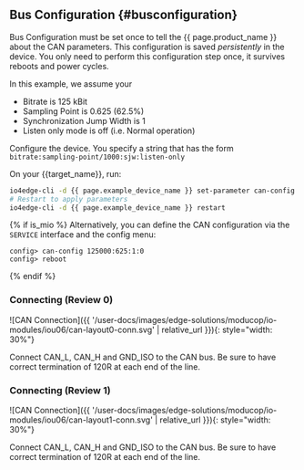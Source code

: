 ## Bus Configuration {#busconfiguration}

Bus Configuration must be set once to tell the {{ page.product_name }} about the CAN parameters. This configuration is saved *persistently* in the device. You only need to perform this configuration step once, it survives reboots and power cycles.

In this example, we assume your
* Bitrate is 125 kBit
* Sampling Point is 0.625 (62.5%)
* Synchronization Jump Width is 1
* Listen only mode is off (i.e. Normal operation)

Configure the device. You specify a string that has the form `bitrate:sampling-point/1000:sjw:listen-only`

On your {{target_name}}, run:
```bash
io4edge-cli -d {{ page.example_device_name }} set-parameter can-config 125000:625:1:0
# Restart to apply parameters
io4edge-cli -d {{ page.example_device_name }} restart
```

{% if is_mio %}
Alternatively, you can define the CAN configuration via the `SERVICE` interface and the config menu:
```
config> can-config 125000:625:1:0
config> reboot
```
{% endif %}

### Connecting (Review 0)

![CAN Connection]({{ '/user-docs/images/edge-solutions/moducop/io-modules/iou06/can-layout0-conn.svg' | relative_url }}){: style="width: 30%"}

Connect CAN_L, CAN_H and GND_ISO to the CAN bus. Be sure to have correct termination of 120R at each end of the line.

### Connecting (Review 1)

![CAN Connection]({{ '/user-docs/images/edge-solutions/moducop/io-modules/iou06/can-layout1-conn.svg' | relative_url }}){: style="width: 30%"}

Connect CAN_L, CAN_H and GND_ISO to the CAN bus. Be sure to have correct termination of 120R at each end of the line.
